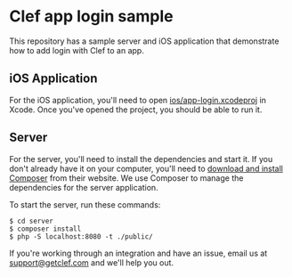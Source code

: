 # Clef app login sample

This repository has a sample server and iOS application that demonstrate how to add login with Clef to an app.

## iOS Application

For the iOS application, you'll need to open [ios/app-login.xcodeproj](ios/app-login.xcodeproj) in Xcode. Once you've opened the project, you should be able to run it.

## Server

For the server, you'll need to install the dependencies and start it. If you don't already have it on your computer, you'll need to [download and install Composer](https://getcomposer.org/doc/00-intro.md) from their website. We use Composer to manage the dependencies for the server application.

To start the server, run these commands:

```shell
$ cd server
$ composer install
$ php -S localhost:8080 -t ./public/
```

If you're working through an integration and have an issue, email us at [support@getclef.com](mailto:support@getclef.com) and we'll help you out.
